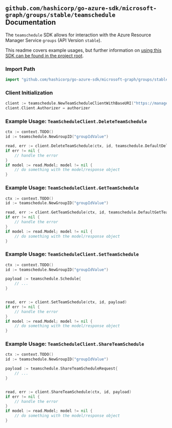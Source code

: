 
## `github.com/hashicorp/go-azure-sdk/microsoft-graph/groups/stable/teamschedule` Documentation

The `teamschedule` SDK allows for interaction with the Azure Resource Manager Service `groups` (API Version `stable`).

This readme covers example usages, but further information on [using this SDK can be found in the project root](https://github.com/hashicorp/go-azure-sdk/tree/main/docs).

### Import Path

```go
import "github.com/hashicorp/go-azure-sdk/microsoft-graph/groups/stable/teamschedule"
```


### Client Initialization

```go
client := teamschedule.NewTeamScheduleClientWithBaseURI("https://management.azure.com")
client.Client.Authorizer = authorizer
```


### Example Usage: `TeamScheduleClient.DeleteTeamSchedule`

```go
ctx := context.TODO()
id := teamschedule.NewGroupID("groupIdValue")

read, err := client.DeleteTeamSchedule(ctx, id, teamschedule.DefaultDeleteTeamScheduleOperationOptions())
if err != nil {
	// handle the error
}
if model := read.Model; model != nil {
	// do something with the model/response object
}
```


### Example Usage: `TeamScheduleClient.GetTeamSchedule`

```go
ctx := context.TODO()
id := teamschedule.NewGroupID("groupIdValue")

read, err := client.GetTeamSchedule(ctx, id, teamschedule.DefaultGetTeamScheduleOperationOptions())
if err != nil {
	// handle the error
}
if model := read.Model; model != nil {
	// do something with the model/response object
}
```


### Example Usage: `TeamScheduleClient.SetTeamSchedule`

```go
ctx := context.TODO()
id := teamschedule.NewGroupID("groupIdValue")

payload := teamschedule.Schedule{
	// ...
}


read, err := client.SetTeamSchedule(ctx, id, payload)
if err != nil {
	// handle the error
}
if model := read.Model; model != nil {
	// do something with the model/response object
}
```


### Example Usage: `TeamScheduleClient.ShareTeamSchedule`

```go
ctx := context.TODO()
id := teamschedule.NewGroupID("groupIdValue")

payload := teamschedule.ShareTeamScheduleRequest{
	// ...
}


read, err := client.ShareTeamSchedule(ctx, id, payload)
if err != nil {
	// handle the error
}
if model := read.Model; model != nil {
	// do something with the model/response object
}
```
